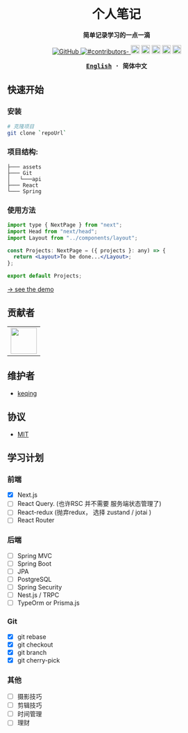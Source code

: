 <h1 align="center">个人笔记</h1>
<p align="center"><b>简单记录学习的一点一滴</b></p>

<p align="center">

  <a href="https://github.com/misitebao/yakia/blob/main/LICENSE">
    <img alt="GitHub" src="https://img.shields.io/github/license/misitebao/yakia"/>
  </a>
  <a href="https://github.com/misitebao/yakia/blob/main/LICENSE">
    <img alt="#contributors-" src="https://img.shields.io/badge/all_contributors-1-orange.svg?style=flat-square"/>
  </a>
  <img height="20" src="https://img.shields.io/badge/react-%2335495e.svg?style=for-the-badge&logo=react&logoColor=%234FC08D" alt="VueJs" />
  <img height="20" src="https://img.shields.io/badge/vite-%23646CFF.svg?style=for-the-badge&logo=vite&logoColor=white" alt="Vite" />
  <img height="20" src="https://img.shields.io/badge/tailwindcss-%2338B2AC.svg?style=for-the-badge&logo=tailwind-css&logoColor=white" alt="TailwindCSS" />
  <img height="20" src="https://img.shields.io/badge/typescript-%23007ACC.svg?style=for-the-badge&logo=typescript&logoColor=white" alt="TypeScript" />
  <img height="20" src="https://img.shields.io/badge/github-%23121011.svg?style=for-the-badge&logo=github&logoColor=white" alt="GitHub" />
  <br/>

</p>

<div align="center">
<strong>
<samp>

[English](README_en.md) · 简体中文

</samp>
</strong>
</div>

## 快速开始

### 安装

```bash
# 克隆项目
git clone `repoUrl`

```

### 项目结构:

```
├─── assets
├─── Git
│   └───api
├─── React
└─── Spring
```

### 使用方法

```jsx
import type { NextPage } from "next";
import Head from "next/head";
import Layout from "../components/layout";

const Projects: NextPage = ({ projects }: any) => {
  return <Layout>To be done...</Layout>;
};

export default Projects;
```

[→ see the demo](www.me.vercel.app)

## 贡献者

<table>
    <tbody>
        <tr>
            <td>
                <a target="_blank" href="https://github.com/lalalavard"><img width="60px" src="https://avatars.githubusercontent.com/u/48318812?v=4"></a>
            </td>
        </tr>
    </tbody>
</table>

## 维护者

- [keqing](https://github.com/keqing77)

## 协议

- [MIT](https://opensource.org/licenses/MIT)

## 学习计划

### 前端
- [x] Next.js
- [ ] React Query.  (也许RSC 并不需要 服务端状态管理了)  
- [ ] React-redux   (抛弃redux， 选择 zustand / jotai )
- [ ] React Router

### 后端
- [ ] Spring MVC 
- [ ] Spring Boot
- [ ] JPA
- [ ] PostgreSQL
- [ ] Spring Security
- [ ] Nest.js / TRPC
- [ ] TypeOrm or Prisma.js

### Git
- [x] git rebase
- [x] git checkout
- [x] git branch
- [x] git cherry-pick

### 其他
- [ ] 摄影技巧
- [ ] 剪辑技巧
- [ ] 时间管理
- [ ] 理财